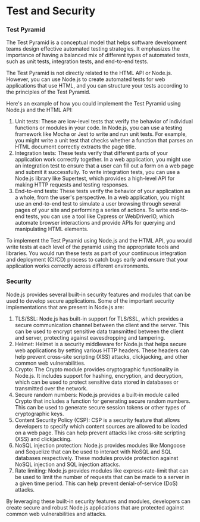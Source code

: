 #   Test and Security



### Test Pyramid

The Test Pyramid is a conceptual model that helps software development teams design effective automated testing strategies. It emphasizes the importance of having a balanced mix of different types of automated tests, such as unit tests, integration tests, and end-to-end tests.

The Test Pyramid is not directly related to the HTML API or Node.js. However, you can use Node.js to create automated tests for web applications that use HTML, and you can structure your tests according to the principles of the Test Pyramid.

Here's an example of how you could implement the Test Pyramid using Node.js and the HTML API:

1. Unit tests: These are low-level tests that verify the behavior of individual functions or modules in your code. In Node.js, you can use a testing framework like Mocha or Jest to write and run unit tests. For example, you might write a unit test that checks whether a function that parses an HTML document correctly extracts the page title.
2. Integration tests: These tests verify that different parts of your application work correctly together. In a web application, you might use an integration test to ensure that a user can fill out a form on a web page and submit it successfully. To write integration tests, you can use a Node.js library like Supertest, which provides a high-level API for making HTTP requests and testing responses.
3. End-to-end tests: These tests verify the behavior of your application as a whole, from the user's perspective. In a web application, you might use an end-to-end test to simulate a user browsing through several pages of your site and performing a series of actions. To write end-to-end tests, you can use a tool like Cypress or WebDriverIO, which automate browser interactions and provide APIs for querying and manipulating HTML elements.

To implement the Test Pyramid using Node.js and the HTML API, you would write tests at each level of the pyramid using the appropriate tools and libraries. You would run these tests as part of your continuous integration and deployment (CI/CD) process to catch bugs early and ensure that your application works correctly across different environments.



### Security 

Node.js provides several built-in security features and modules that can be used to develop secure applications. Some of the important security implementations that are present in Node.js are:

1. TLS/SSL: Node.js has built-in support for TLS/SSL, which provides a secure communication channel between the client and the server. This can be used to encrypt sensitive data transmitted between the client and server, protecting against eavesdropping and tampering.
2. Helmet: Helmet is a security middleware for Node.js that helps secure web applications by setting various HTTP headers. These headers can help prevent cross-site scripting (XSS) attacks, clickjacking, and other common web vulnerabilities.
3. Crypto: The Crypto module provides cryptographic functionality in Node.js. It includes support for hashing, encryption, and decryption, which can be used to protect sensitive data stored in databases or transmitted over the network.
4. Secure random numbers: Node.js provides a built-in module called Crypto that includes a function for generating secure random numbers. This can be used to generate secure session tokens or other types of cryptographic keys.
5. Content Security Policy (CSP): CSP is a security feature that allows developers to specify which content sources are allowed to be loaded on a web page. This can help prevent attacks like cross-site scripting (XSS) and clickjacking.
6. NoSQL injection protection: Node.js provides modules like Mongoose and Sequelize that can be used to interact with NoSQL and SQL databases respectively. These modules provide protection against NoSQL injection and SQL injection attacks.
7. Rate limiting: Node.js provides modules like express-rate-limit that can be used to limit the number of requests that can be made to a server in a given time period. This can help prevent denial-of-service (DoS) attacks.

By leveraging these built-in security features and modules, developers can create secure and robust Node.js applications that are protected against common web vulnerabilities and attacks.